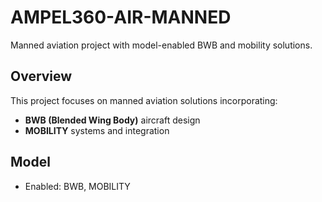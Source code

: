 # AMPEL360-AIR-MANNED

Manned aviation project with model-enabled BWB and mobility solutions.

## Overview
This project focuses on manned aviation solutions incorporating:
- **BWB (Blended Wing Body)** aircraft design
- **MOBILITY** systems and integration

## Model
- Enabled: BWB, MOBILITY
